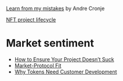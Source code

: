 [Learn from my mistakes](https://andrecronje.medium.com/learn-from-my-mistakes-4cc8faf98468) by Andre Cronje

[NFT project lifecycle](https://web.archive.org/web/20220720223750/https://mirror.xyz/iwritecopy.eth/FJM-0JiQJIr-4xX43FvU8Ep17HCoY5B5jCnG3weJuco)

# Market sentiment
- [How to Ensure Your Project Doesn’t Suck](https://rugdoc.io/education/yield-farm-jetfuel/)
- [Market-Protocol Fit](https://otherinter.net/research/market-protocol-fit/)
- [Why Tokens Need Customer Development](https://media.consensys.net/why-tokens-need-customer-development-97027872654b)